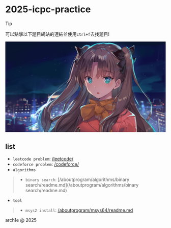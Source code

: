 # 2025-icpc-practice

>[!tip]
>可以點擊以下題目網站的連結並使用`ctrl+f`去找題目!



![](/image/homepage.jpg)

## list

- `leetcode problem`: [/leetcode/](/leetcode/)
- `codeforce problem`: [/codeforce/](/codeforce/)
- `algorithms`
>- `binary search`: [/aboutprogram/algorithms/binary search/readme.md](/aboutprogram/algorithms/binary search/readme.md)
- `tool` 
>- `msys2 install`: [/aboutprogram/msys64/readme.md](/aboutprogram/msys64/readme.md)


arch1e @ 2025
